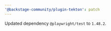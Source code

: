 ```yaml
---
'@backstage-community/plugin-tekton': patch
---
```


Updated dependency `@playwright/test` to `1.48.2`.
